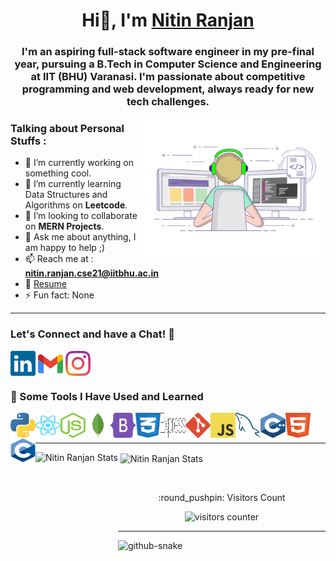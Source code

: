 <h1 align="center">Hi👋, I'm <a href="https://github.com/nitin-ranjan" target="_blank">Nitin Ranjan</a></h1>

<h3 align="center">I'm an aspiring full-stack software engineer in my pre-final year, pursuing a B.Tech in Computer Science and Engineering at IIT (BHU) Varanasi. I'm passionate about competitive programming and web development, always ready for new tech challenges.</h3>

<img align="right" alt="Nitin Coding" width="300" src="https://raw.githubusercontent.com/nitin-ranjan/nitin-ranjan/main/images/nitin_ranjan_gif.gif">


### Talking about Personal Stuffs : 
- 🔭 I’m currently working on something cool.
- 🌱 I’m currently learning Data Structures and Algorithms on **Leetcode**.
- 👯 I’m looking to collaborate on **MERN Projects**.
- 💬 Ask me about anything, I am happy to help ;)
- 📫 Reach me at : **nitin.ranjan.cse21@iitbhu.ac.in**
- 📄 <a href="" target="blank"> Resume </a>
- ⚡ Fun fact: None

<hr>


### Let's Connect and have a Chat! 💬
<a href="https://www.linkedin.com/in/nitin-ranjan-/" target="blank"><img align="center" src="https://raw.githubusercontent.com/nitin-ranjan/nitin-ranjan/main/images/nitin_ranjan_linkedin.svg" alt="https://www.linkedin.com/in/nitin-ranjan-/" height="40" width="40" /></a>
<a href="mailto:nitin.ranjan.cse21@iitbhu.ac.in" target="blank"><img align="center" alt="Nitin Ranjan - Email" src="https://raw.githubusercontent.com/nitin-ranjan/nitin-ranjan/main/images/nitin_ranjan_gmail.svg" height="40" width="40"/></a>
<a href="https://www.instagram.com/itz_nitinsingh_/" target="blank"><img align="center" src="https://raw.githubusercontent.com/nitin-ranjan/nitin-ranjan/main/images/nitin_ranjan_instagram.svg" alt="https://www.instagram.com/itz_nitinsingh_/" height="40" width="40" /></a>


### 🚀 Some Tools I Have Used and Learned
<a href="https://www.python.org/" target="_blank"><img src="https://raw.githubusercontent.com/nitin-ranjan/nitin-ranjan/main/images/nitin_ranjan_python.svg" align="left" alt="Python" height="40" width="40"/></a>
<a href="https://reactjs.org/" target="_blank"><img src="https://raw.githubusercontent.com/nitin-ranjan/nitin-ranjan/main/images/nitin_ranjan_react.svg" align="left" alt="ReactJs" height="40" width="40"/></a>
<a href="https://nodejs.org/en/" target="_blank"><img src="https://raw.githubusercontent.com/nitin-ranjan/nitin-ranjan/main/images/nitin_ranjan_nodejs.svg" align="left" alt="nodeJs" height="40" width="40"/></a>
<a href="https://www.mongodb.com/" target="_blank"><img src="https://raw.githubusercontent.com/nitin-ranjan/nitin-ranjan/main/images/nitin_ranjan_mongodb.svg" align="left" alt="MongoDB" height="40" width="40"/></a>
<a href="https://getbootstrap.com" target="_blank"><img src="https://raw.githubusercontent.com/nitin-ranjan/nitin-ranjan/main/images/nitin_ranjan_bootstrap.svg" align="left" alt="bootstrap" height="40" width="40"/></a>
<a href="https://www.w3.org/Style/CSS/" target="_blank"><img src="https://raw.githubusercontent.com/nitin-ranjan/nitin-ranjan/main/images/nitin_ranjan_css.svg" align="left" alt="css3" height="40" width="40"/></a>
<a href="https://expressjs.com" target="_blank"><img src="https://raw.githubusercontent.com/nitin-ranjan/nitin-ranjan/main/images/nitin_ranjan_express.svg" align="left" alt="express" height="40" width="40"/></a>
<a href="https://git-scm.com/" target="_blank"><img src="https://raw.githubusercontent.com/nitin-ranjan/nitin-ranjan/main/images/nitin_ranjan_git.svg" align="left" alt="git" height="40" width="40"/></a>
<a href="https://developer.mozilla.org/en-US/docs/Web/JavaScript" target="_blank"><img src="https://raw.githubusercontent.com/nitin-ranjan/nitin-ranjan/main/images/nitin_ranjan_javascript.svg" align="left" alt="javascript" height="40" width="40"/></a>
<a href="https://www.mysql.com/" target="_blank"><img src="https://raw.githubusercontent.com/nitin-ranjan/nitin-ranjan/main/images/nitin_ranjan_mysql.svg" align="left" alt="mysql" height="40" width="40"/></a>
<a href="https://isocpp.org/" target="_blank"><img src="https://raw.githubusercontent.com/nitin-ranjan/nitin-ranjan/main/images/nitin_ranjan_c++.svg" align="left" alt="C++" height="40" width="40"/></a>
<a href="https://www.w3.org/html/" target="_blank"><img src="https://raw.githubusercontent.com/nitin-ranjan/nitin-ranjan/main/images/nitin_ranjan_html.svg" align="left" alt="HTML" height="40" width="40"/></a>
<a href="https://www.learn-c.org/" target="_blank"><img src="https://raw.githubusercontent.com/nitin-ranjan/nitin-ranjan/main/images/nitin_ranjan_c.svg" align="left" alt="C" height="40" width="40"/></a>
<br><br>
<hr>

<p><img height="200" align="left" src="https://github-readme-stats.vercel.app/api/top-langs?username=nitin-ranjan&show_icons=true&layout=donut&theme=radical" alt="Nitin Ranjan Stats" /></p>

<p>&nbsp;<img height="200" align="center" src="https://github-readme-stats.vercel.app/api?username=nitin-ranjan&show_icons=true&theme=radical&count_private=true&include_all_commits=true" alt="Nitin Ranjan Stats"/></p>

<br>

<p align="center">:round_pushpin: Visitors Count</p>
<div align="center"><img alt="visitors counter" src="https://profile-counter.glitch.me/nitin-ranjan/count.svg"></div>

<hr>

<picture>
  <source media="(prefers-color-scheme: dark)" srcset="https://github.com/nitin-ranjan/nitin-ranjan/blob/output/github-contribution-grid-snake-dark.svg" />
  <source media="(prefers-color-scheme: light)" srcset="https://github.com/nitin-ranjan/nitin-ranjan/blob/output/github-contribution-grid-snake.svg" />
  <img alt="github-snake" src="github-snake.svg" />
</picture>
